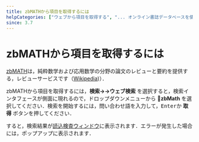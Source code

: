 ```yaml
---
title: zbMATHから項目を取得するには
helpCategories: ["ウェブから項目を取得する", "... オンライン書誌データベースを使用してd"]
since: 3.7
---
```


# zbMATHから項目を取得するには

[zbMATH](https://www.zbmath.org/)は，純粋数学および応用数学の分野の論文のレビューと要約を提供する，レビューサービスです（[Wikipedia](https://en.wikipedia.org/wiki/Zentralblatt_MATH))）．

zbMATHから項目を取得するには，**検索→→ウェブ検索** を選択すると，検索インタフェースが側面に現れるので，ドロップダウンメニューから **zbMath** を選択してください．検索を開始するには，問い合わせ語を入力して，<kbd>Enter</kbd>か **取得** ボタンを押してください．

すると，検索結果が[読込検査ウィンドウ](ImportInspectionDialog)に表示されます．エラーが発生した場合には，ポップアップに表示されます．
